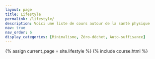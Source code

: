 ```yaml
---
layout: page
title: Lifestyle
permalink: /lifestyle/
description: Voici une liste de cours autour de la santé physique
nav: true
nav_order: 6
display_categories: [Minimalisme, Zéro-déchet, Auto-suffisance]
---
```


<!-- pages/lifestyle.md -->
{% assign current_page = site.lifestyle %}
{% include course.html %}
